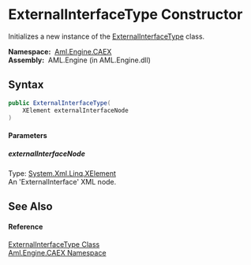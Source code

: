 ExternalInterfaceType Constructor
=================================
Initializes a new instance of the [ExternalInterfaceType][1] class.

  **Namespace:**  [Aml.Engine.CAEX][2]  
  **Assembly:**  AML.Engine (in AML.Engine.dll)

Syntax
------

```csharp
public ExternalInterfaceType(
	XElement externalInterfaceNode
)
```

#### Parameters

##### *externalInterfaceNode*
Type: [System.Xml.Linq.XElement][3]  
An 'ExternalInterface' XML node.


See Also
--------

#### Reference
[ExternalInterfaceType Class][1]  
[Aml.Engine.CAEX Namespace][2]  

[1]: README.md
[2]: ../README.md
[3]: https://docs.microsoft.com/dotnet/api/system.xml.linq.xelement
[4]: https://www.automationml.org
[5]: ../../icons/logoShade.png